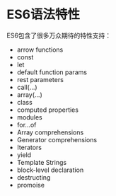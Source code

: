 # ES6语法特性

ES6包含了很多万众期待的特性支持：

* arrow functions
* const
* let
* default function params
* rest parameters
* call(...)
* array(...)
* class
* computed properties
* modules
* for...of
* Array comprehensions
* Generator comprehensions
* Iterators
* yield
* Template Strings
* block-level declaration
* destructing
* promoise
